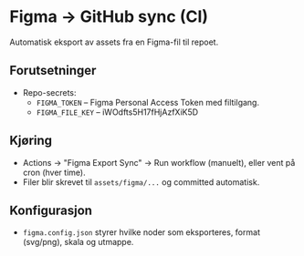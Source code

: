 # Figma → GitHub sync (CI)

Automatisk eksport av assets fra en Figma-fil til repoet.

## Forutsetninger
- Repo-secrets:
  - `FIGMA_TOKEN` – Figma Personal Access Token med filtilgang.
  - `FIGMA_FILE_KEY` – iWOdfts5H17fHjAzfXiK5D

## Kjøring
- Actions → "Figma Export Sync" → Run workflow (manuelt), eller vent på cron (hver time).
- Filer blir skrevet til `assets/figma/...` og committed automatisk.

## Konfigurasjon
- `figma.config.json` styrer hvilke noder som eksporteres, format (svg/png), skala og utmappe.

